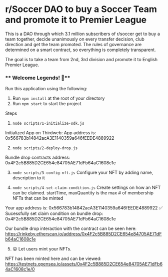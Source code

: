 # r/Soccer DAO to buy a Soccer Team and promote it to Premier League

This is a DAO through which 3.1 million subscribers of r/soccer get to buy a team together, decide unanimously on every transfer decision, club direction and get the team promoted. The rules of governance are determined on a smart contract, so everything is completely transparent.   

The goal is to take a team from 2nd, 3rd division and promote it to English Premier League.   

### ** Welcome Legends! 👋**
Run this application using the following:  

1. Run `npm install` at the root of your directory
2. Run `npm start` to start the project


Steps 


1. `node scripts/1-initialize-sdk.js`

Initialized App on Thirdweb: 
App address is: 0x566783b14842acA3E1140359a646fEEDE4889922

2. `node scripts/2-deploy-drop.js`

Bundle drop contracts address: 
0x4F2c5B885D2CE654e84705AE71dFb64aC1608c1e


3. `node scripts/3-config-nft.js`
Configure your NFT by adding name, description to it

4. `node scripts/4-set-claim-condition.js`
Create settings on how an NFT can be claimed. startTime, maxQuantity is the max # of membership NFTs that can be minted

Your app address is: 0x566783b14842acA3E1140359a646fEEDE4889922
✅ Sucessfully set claim condition on bundle drop: 0x4F2c5B885D2CE654e84705AE71dFb64aC1608c1e

Our bundle drop interaction with the contract can be seen here: https://rinkeby.etherscan.io/address/0x4F2c5B885D2CE654e84705AE71dFb64aC1608c1e 


5. 😲 Let users mint your NFTs.

NFT has been minted here and can be viewed: 
https://testnets.opensea.io/assets/0x4F2c5B885D2CE654e84705AE71dFb64aC1608c1e/0







